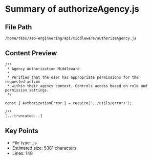 # Summary of authorizeAgency.js
  
## File Path
`/home/tabs/seo-engineering/api/middleware/authorizeAgency.js`

## Content Preview
```
/**
 * Agency Authorization Middleware
 * 
 * Verifies that the user has appropriate permissions for the requested action
 * within their agency context. Controls access based on role and permission settings.
 */

const { AuthorizationError } = require('../utils/errors');

/**
[...truncated...]
```

## Key Points
- File type: .js
- Estimated size: 5381 characters
- Lines: 148

